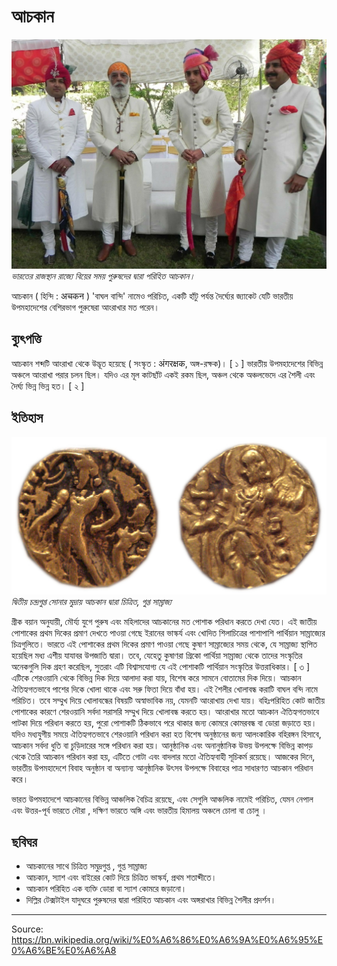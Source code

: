 # আচকান

![](../../images/d90e2dac8739a053.JPG)
*ভারতের রাজস্থান রাজ্যে বিয়ের সময় পুরুষদের দ্বারা পরিহিত আচকান।*

আচকান ( হিন্দি : अचकन ) 'বাঘল বান্দি' নামেও পরিচিত, একটি হাঁটু পর্যন্ত দৈর্ঘ্যের জ্যাকেট যেটি ভারতীয় উপমহাদেশের বেশিরভাগ পুরুষেরা আংরাখার মত পরেন।

## ব্যুৎপত্তি

আচকান শব্দটি আংরাখা থেকে উদ্ভূত হয়েছে ( সংস্কৃত : अंगरक्षक, অঙ্গ-রক্ষক)। [ ১ ] ভারতীয় উপমহাদেশের বিভিন্ন অঞ্চলে আংরাখা পরার চলন ছিল। যদিও এর মূল কাটছাঁট একই রকম ছিল, অঞ্চল থেকে অঞ্চলভেদে এর শৈলী এবং দৈর্ঘ্য ভিন্ন ভিন্ন হত। [ ২ ]

## ইতিহাস

![](../../images/46c109b3f3d8cc26.jpg)
*দ্বিতীয় চন্দ্রগুপ্ত সোনার মুদ্রায় আচকান দ্বারা চিত্রিত, গুপ্ত সাম্রাজ্য*

গ্রীক বয়ান অনুযায়ী, মৌর্য্য যুগে পুরুষ এবং মহিলাদের আচকানের মত পোশাক পরিধান করতে দেখা যেত। এই জাতীয় পোশাকের প্রথম দিকের প্রমাণ দেখতে পাওয়া গেছে ইরানের ভাস্কর্য এবং খোদিত শিলাচিত্রের পাশাপাশি পার্থিয়ান সাম্রাজ্যের চিত্রগুলিতে। ভারতে এই পোশাকের প্রথম দিকের প্রমাণ পাওয়া গেছে কুষাণ সাম্রাজ্যের সময় থেকে, যে সাম্রাজ্য স্থাপিত হয়েছিল মধ্য এশীয় যাযাবর উপজাতি দ্বারা। তবে, যেহেতু কুষাণরা গ্রিকো পার্থিয়া সাম্রাজ্য থেকে তাদের সংস্কৃতির অনেকগুলি দিক গ্রহণ করেছিল, সুতরাং এটি বিশ্বাসযোগ্য যে এই পোশাকটি পার্থিয়ান সংস্কৃতির উত্তরাধিকার। [ ৩ ] এটিকে শেরওয়ানি থেকে বিভিন্ন দিক দিয়ে আলাদা করা যায়, বিশেষ করে সামনে বোতামের দিক দিয়ে। আচকান ঐতিহ্যগতভাবে পাশের দিকে খোলা থাকে এবং সরু ফিতা দিয়ে বাঁধা হয়। এই শৈলীর খোলাবন্ধ করাটি বাঘল বন্দি নামে পরিচিত। তবে সম্মুখ দিয়ে খোলাবন্ধের বিষয়টি অস্বাভাবিক নয়, যেমনটি আংরাখায় দেখা যায়। বহিঃপরিহিত কোট জাতীয় পোশাকের কারণে শেরওয়ানি সর্বদা সরাসরি সম্মুখ দিয়ে খোলাবন্ধ করতে হয়। আংরাখার মতো আচকান ঐতিহ্যগতভাবে পাটকা দিয়ে পরিধান করতে হয়, পুরো পোশাকটি ঠিকভাবে পরে থাকার জন্য কোমরে কোমরবন্ধ বা ডোরা জড়াতে হয়। যদিও মধ্যযুগীয় সময়ে ঐতিহ্যগতভাবে শেরওয়ানি পরিধান করা হত বিশেষ অনুষ্ঠানের জন্য আলংকারিক বহিরঙ্গন হিসাবে, আচকান সর্বদা ধুতি বা চুড়িদারের সঙ্গে পরিধান করা হয়। আনুষ্ঠানিক এবং অনানুষ্ঠানিক উভয় উপলক্ষে বিভিন্ন কাপড় থেকে তৈরি আচকান পরিধান করা হয়, এটিতে গোটা এবং বাদলার মতো ঐতিহ্যবাহী সূচিকর্ম রয়েছে। আজকের দিনে, ভারতীয় উপমহাদেশে বিবাহ অনুষ্ঠান বা অন্যান্য আনুষ্ঠানিক উৎসব উপলক্ষে বিবাহের পাত্র সাধারণত আচকান পরিধান করে।

ভারত উপমহাদেশে আচকানের বিভিন্ন আঞ্চলিক বৈচিত্র রয়েছে, এবং সেগুলি আঞ্চলিক নামেই পরিচিত, যেমন নেপাল এবং উত্তর-পূর্ব ভারতে দৌরা , দক্ষিণ ভারতে অঙ্গি এবং ভারতীয় হিমালয় অঞ্চলে চোলা বা চোলু ।

## ছবিঘর

- আচকানের সাথে চিত্রিত সমুদ্রগুপ্ত , গুপ্ত সাম্রাজ্য
- আচকান, স্যাশ এবং বাইরের কোট দিয়ে চিত্রিত ভাস্কর্য, প্রথম শতাব্দীতে।
- আচকান পরিহিত এক ব্যক্তি ডোরা বা স্যাশ কোমরে জড়ানো।
- দিল্লির টেক্সটাইল যাদুঘরে পুরুষদের দ্বারা পরিহিত আচকান এবং অঙ্গরাখার বিভিন্ন শৈলীর প্রদর্শন।

---
Source: https://bn.wikipedia.org/wiki/%E0%A6%86%E0%A6%9A%E0%A6%95%E0%A6%BE%E0%A6%A8
